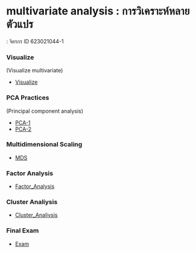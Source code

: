 # multivariate analysis : การวิเคราะห์หลายตัวแปร

: จิตรกร ID 623021044-1


### Visualize
(Visualize multivariate)
- [Visualize](Chapter2_visualize_Multivariate.inynb)

### PCA Practices
(Principal component analysis)
- [PCA-1](Exam01.ipynb)
- [PCA-2](Chapter3_PCA.ipynb)

### Multidimensional Scaling
- [MDS](Chapter_4_MDS.ipynb)

### Factor Analysis
- [Factor_Analysis](Chapter_5_Factor_Analysis.ipynb)

### Cluster Analiysis
- [Cluster_Analiysis](Chapter6_Cluster_Analysis.ipynb)

### Final Exam
- [Exam](Multivariate_Exam.ipynb)
